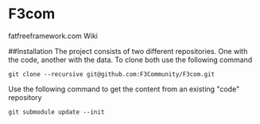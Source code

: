 F3com
=====

fatfreeframework.com Wiki

##Installation
The project consists of two different repositories. One with the code, another
with the data. To clone both use the following command

`git clone --recursive git@github.com:F3Community/F3com.git`

Use the following command to get the content from an existing "code" repository

`git submodule update --init`
